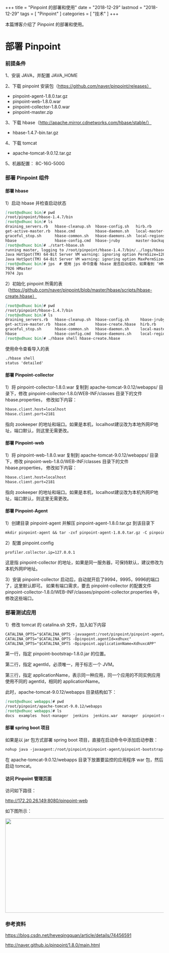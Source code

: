 +++
title = "Pinpoint 的部署和使用"
date = "2018-12-29"
lastmod = "2018-12-29"
tags = [
    "Pinpoint"
]
categories = [
    "技术"
]
+++

本篇博客介绍了 Pinpoint 的部署和使用。

<!--more-->

# 部署 Pinpoint

### 前提条件
1、安装 JAVA，并配置 JAVA_HOME

2、下载 pinpoint 安装包（https://github.com/naver/pinpoint/releases）
* pinpoint-agent-1.8.0.tar.gz
* pinpoint-web-1.8.0.war
* pinpoint-collector-1.8.0.war
* pinpoint-master.zip

3、下载 hbase（http://apache.mirror.cdnetworks.com/hbase/stable/）
* hbase-1.4.7-bin.tar.gz


4、下载 tomcat
* apache-tomcat-9.0.12.tar.gz

5、机器配置：
8C-16G-500G

### 部署 Pinpoint 组件

#### 部署 hbase

1）启动 hbase 并检查启动状态
```markdown
[root@xdhuxc bin]# pwd
/root/pinpoint/hbase-1.4.7/bin
[root@xdhuxc bin]# ls
draining_servers.rb   hbase-cleanup.sh  hbase-config.sh   hirb.rb                 region_mover.rb   rolling-restart.sh        stop-hbase.cmd  zookeepers.sh
get-active-master.rb  hbase.cmd         hbase-daemon.sh   local-master-backup.sh  regionservers.sh  shutdown_regionserver.rb  stop-hbase.sh
graceful_stop.sh      hbase-common.sh   hbase-daemons.sh  local-regionservers.sh  region_status.rb  start-hbase.cmd           test
hbase                 hbase-config.cmd  hbase-jruby       master-backup.sh        replication       start-hbase.sh            thread-pool.rb
[root@xdhuxc bin]# ./start-hbase.sh 
running master, logging to /root/pinpoint/hbase-1.4.7/bin/../logs/hbase-root-master-xdhuxc.out
Java HotSpot(TM) 64-Bit Server VM warning: ignoring option PermSize=128m; support was removed in 8.0
Java HotSpot(TM) 64-Bit Server VM warning: ignoring option MaxPermSize=128m; support was removed in 8.0
[root@xdhuxc bin]# jps  # 使用 jps 命令查看 hbase 是否启动成功，如果看到 ‘HMaster’ 的进程，则表明 hbase 启动成功。
7926 HMaster
7974 Jps
```

2）初始化 pinpoint 所需的表（https://github.com/naver/pinpoint/blob/master/hbase/scripts/hbase-create.hbase）
```markdown
[root@xdhuxc bin]# pwd
/root/pinpoint/hbase-1.4.7/bin
[root@xdhuxc bin]# ls
draining_servers.rb   hbase-cleanup.sh  hbase-config.sh     hbase-jruby             master-backup.sh  replication               start-hbase.sh  thread-pool.rb
get-active-master.rb  hbase.cmd         hbase-create.hbase  hirb.rb                 region_mover.rb   rolling-restart.sh        stop-hbase.cmd  zookeepers.sh
graceful_stop.sh      hbase-common.sh   hbase-daemon.sh     local-master-backup.sh  regionservers.sh  shutdown_regionserver.rb  stop-hbase.sh
hbase                 hbase-config.cmd  hbase-daemons.sh    local-regionservers.sh  region_status.rb  start-hbase.cmd           test
[root@xdhuxc bin]# ./hbase shell hbase-create.hbase 
```
使用命令查看导入的表
```markdown
./hbase shell
status 'detailed'
```

#### 部署 Pinpoint-collector

1）将 pinpoint-collector-1.8.0.war 复制到 apache-tomcat-9.0.12/webapps/ 目录下，修改 pinpoint-collector-1.8.0/WEB-INF/classes 目录下的文件 hbase.properties，
修改如下内容：
```markdown
hbase.client.host=localhost
hbase.client.port=2181
```
指向 zookeeper 的地址和端口。如果是本机，localhost建议改为本地外网IP地址，端口默认，则这里无需更改。



#### 部署 Pinpoint-web

1）将 pinpoint-web-1.8.0.war 复制到 apache-tomcat-9.0.12/webapps/ 目录下，修改 pinpoint-web-1.8.0/WEB-INF/classes 目录下的文件 hbase.properties，
修改如下内容：
```markdown
hbase.client.host=localhost
hbase.client.port=2181
```
指向 zookeeper 的地址和端口。如果是本机，localhost建议改为本机外网IP地址，端口默认，则这里无需更改。

#### 部署 Pinpoint-Agent

1）创建目录 pinpoint-agent 并解压 pinpoint-agent-1.8.0.tar.gz 到该目录下
```markdown
mkdir pinpoint-agent && tar -zxf pinpoint-agent-1.8.0.tar.gz -C pinpoint-agent
```

2）配置 pinpoint.config
```markdown
profiler.collector.ip=127.0.0.1
```
这是指 pinpoint-collector 的地址，如果是同一服务器，可保持默认，建议修改为本机外网IP地址。

3）安装 pinpoint-collector 启动后，自动就开启了9994，9995，9996的端口了，这里默认即可。
如果有端口需求，要去 pinpoint-collector 的配置文件 pinpoint-collector-1.8.0/WEB-INF/classes/pinpoint-collector.properties 中，修改这些端口。


### 部署测试应用
1）修改 tomcat 的 catalina.sh 文件，加入如下内容
```markdown
CATALINA_OPTS="$CATALINA_OPTS -javaagent:/root/pinpoint/pinpoint-agent/pinpoint-bootstrap-1.8.0.jar"
CATALINA_OPTS="$CATALINA_OPTS -Dpinpoint.agentId=xdhuxc"
CATALINA_OPTS="$CATALINA_OPTS -Dpinpoint.applicationName=XdhuxcAPP"
```
第一行，指定 pinpoint-bootstrap-1.8.0.jar 的位置。

第二行，指定 agentId，必须唯一，用于标志一个 JVM。

第三行，指定 applicationName，表示同一种应用，同一个应用的不同实例应用使用不同的 agentId，相同的 applicationName。

此时，apache-tomcat-9.0.12/webapps 目录结构如下：
```markdown
[root@xdhuxc webapps]# pwd
/root/pinpoint/apache-tomcat-9.0.12/webapps
[root@xdhuxc webapps]# ls
docs  examples  host-manager  jenkins  jenkins.war  manager  pinpoint-collector  pinpoint-web  ROOT
```

#### 部署 spring boot 项目

如果是以 jar 包方式部署 spring boot 项目，直接在启动命令中添加启动参数：
```markdown
nohup java -javaagent:/root/pinpoint/pinpoint-agent/pinpoint-bootstrap-1.8.0.jar -Dpinpoint.agentId=xdhuxc -Dpinpoint.applicationName=XdhuxcAPP -jar xdhuxc.jar &
```

在 apache-tomcat-9.0.12/webapps 目录下放置要监控的应用程序 war 包，然后启动 tomcat。

#### 访问 Pinpoint 管理页面

访问如下路径：

http://172.20.26.149:8080/pinpoint-web

如下图所示：
<center>
<img src="/image/mixed/pinpoint/pinpoint.png" width="800px" height="300px" />
</center>



### 参考资料

https://blog.csdn.net/heyeqingquan/article/details/74456591

http://naver.github.io/pinpoint/1.8.0/main.html
